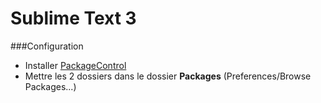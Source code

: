 Sublime Text 3
====================

###Configuration
* Installer [PackageControl](https://sublime.wbond.net/installation)
* Mettre les 2 dossiers dans le dossier **Packages** (Preferences/Browse Packages...)
